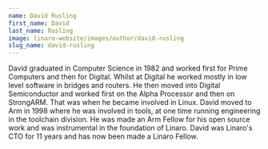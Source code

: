 ```yaml
---
name: David Rusling
first_name: David
last_name: Rusling
image: linaro-website/images/author/david-rusling
slug_name: david-rusling
---
```


David graduated in Computer Science in 1982 and worked first for Prime Computers and then for Digital. Whilst at Digital he worked mostly in low level software in bridges and routers. He then moved into Digital Semiconductor and worked first on the Alpha Processor and then on StrongARM. That was when he became involved in Linux. David moved to Arm in 1998 where he was involved in tools, at one time running engineering in the toolchain division. He was made an Arm Fellow for his open source work and was instrumental in the foundation of Linaro. David was Linaro's CTO for 11 years and has now been made a Linaro Fellow.
